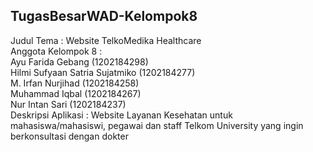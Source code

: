 <h2>TugasBesarWAD-Kelompok8</h2>
<p>Judul Tema : Website TelkoMedika Healthcare
<br>Anggota Kelompok 8 :
<br>Ayu Farida Gebang (1202184298)
<br>Hilmi Sufyaan Satria Sujatmiko (1202184277)
<br>M. Irfan Nurjihad (1202184258)
<br>Muhammad Iqbal (1202184267)
<br>Nur Intan Sari (1202184237)
<br>Deskripsi Aplikasi : Website Layanan Kesehatan untuk mahasiswa/mahasiswi, pegawai dan staff Telkom University yang ingin berkonsultasi dengan dokter</p>
